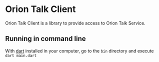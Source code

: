 # Orion Talk Client

Orion Talk Client is a library to provide access to Orion Talk Service.

## Running in command line

With [dart](https://dart.dev) installed in your computer, go to the `bin` directory and execute `dart main.dart`
